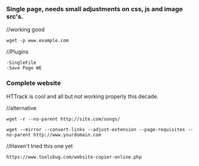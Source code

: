 ### Single page, needs small adjustments on css, js and image src's. 

//working good
```
wget -p www.example.com 
```
//Plugins

```
-SingleFile
-Save Page WE
```





### Complete website

HTTrack is cool and all but not working properly this decade.

//alternative

```
wget -r --no-parent http://site.com/songs/
```

```
wget --mirror --convert-links --adjust-extension --page-requisites --no-parent http://www.yourdomain.com
```

//Haven't tried this one yet
```
https://www.toolsbug.com/website-copier-online.php
```
